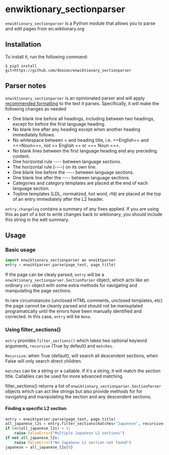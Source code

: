 # enwiktionary_sectionparser
`enwiktionary_sectionparser` is a Python module that allows you to parse and edit pages from en.wiktionary.org

## Installation

To install it, run the following command:

    $ pip3 install git+https://github.com/doozan/enwiktionary_sectionparser

## Parser notes

``enwiktionary_sectionparser`` is an opinionated parser and will apply
[recommended formatting](https://en.wiktionary.org/wiki/Wiktionary:Normalization_of_entries) to the text it parses.
Specifically, it will make the following changes as needed

* One blank line before all headings, including between two headings, except for before the first language heading.
* No blank line after any heading except when another heading immediately follows.
* No whitespace between = and heading title, i.e. ==English== and ===Noun===, not == English == or === Noun ===.
* No blank lines between the first language heading and any preceding content.
* One horizontal rule ---- between language sections.
* The horizontal rule (----) on its own line.
* One blank line before the ---- between language sections.
* One blank line after the ---- between language sections.
* Categories and category templates are placed at the end of each language section.
* Topline templates (LDL, normalized, hot word, rfd) are placed at the top of an entry immediately after the L2 header.

``entry.changelog`` contains a summary of any fixes applied. If you are using this as part of a bot to write changes
back to wiktionary, you should include this string in the edit summary.

## Usage

### Basic usage

```python
import enwiktionary_sectionparser as enwiktparser
entry = enwiktparser.parse(page_text, page_title)
```

If the page can be clealy parsed, ``entry`` will be a ``enwiktionary_sectionparser.SectionParser`` object, which acts like an
ordinary ``str`` object with some extra methods for navigating and manipulating the page sections.

In rare circumstances (unclosed HTML comments, unclosed templates, etc) the page cannot be cleanly parsed and should not
be maniuplated programatically until the errors have been manually identified and corrected. In this case, ``entry`` will
be ``None``.

### Using filter_sections()

``entry`` provides ``filter_sections()`` which takes two optional keyword arguments, ``recursive`` (True by default) and ``matches``.

``Recursive``: when True (default), will search all descendent sections, when False will only search direct children.

``matches`` can be a string or a callable. If it's a string, it will match the section title. Callables can be used for more advanced matching.

filter_sections() returns a list of ``enwiktionary_sectionparser.SectionParser`` objects which can act like strings but also provide methods for
for navigating and manipulating the section and any descendent sections.

#### Finding a specific L2 section
```python
entry = enwiktparser.parse(page_text, page_title)
all_japanese_l2s = entry.filter_sections(matches="Japanese", recursive=False)
if len(all_japanese_l2s) > 1:
    raise ValueError("Multiple Japanese L2 sections")
if not all_japanese_l2s:
    raise ValueError("No Japanese L2 section not found")
japanese = all_japanese_l2s[0]
```
